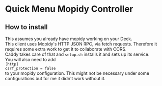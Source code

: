 # Quick Menu Mopidy Controller

## How to install
This assumes you already have mopidy working on your Deck.  
This client uses Mopidy's HTTP JSON RPC, via fetch requests. Therefore it requires some extra work to get it to collaborate with CORS.  
Caddy takes care of that and `setup.sh` installs it and sets up its service.  
You will also need to add  
`[http]`  
`csrf_protection = false`  
to your mopidy configuration. This might not be necessary under some configurations but for me it didn't work without it.